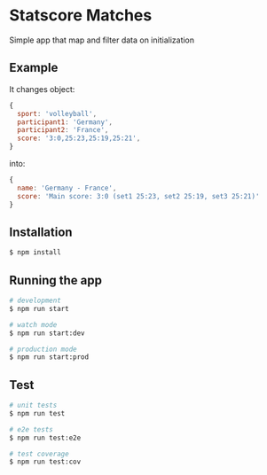 # Statscore Matches

Simple app that map and filter data on initialization

## Example

It changes object:

```javascript
{
  sport: 'volleyball',
  participant1: 'Germany',
  participant2: 'France',
  score: '3:0,25:23,25:19,25:21',
}
```

into:

```javascript
{
  name: 'Germany - France',
  score: 'Main score: 3:0 (set1 25:23, set2 25:19, set3 25:21)'
}
```

## Installation

```bash
$ npm install
```

## Running the app

```bash
# development
$ npm run start

# watch mode
$ npm run start:dev

# production mode
$ npm run start:prod
```

## Test

```bash
# unit tests
$ npm run test

# e2e tests
$ npm run test:e2e

# test coverage
$ npm run test:cov
```
